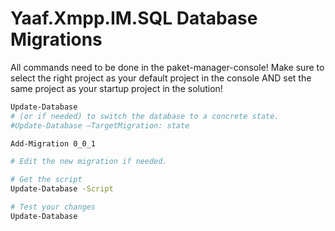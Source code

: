 ﻿# Yaaf.Xmpp.IM.SQL Database Migrations

All commands need to be done in the paket-manager-console!
Make sure to select the right project as your default project in the console AND
set the same project as your startup project in the solution!

```bash
Update-Database
# (or if needed) to switch the database to a concrete state.
#Update-Database –TargetMigration: state

Add-Migration 0_0_1

# Edit the new migration if needed.

# Get the script
Update-Database -Script

# Test your changes
Update-Database
```
